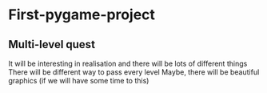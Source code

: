 # First-pygame-project
## Multi-level quest
It will be interesting in realisation and there will be lots of different things
There will be different way to pass every level
Maybe, there will be beautiful graphics (if we will have some time to this)